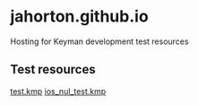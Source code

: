 # jahorton.github.io
Hosting for Keyman development test resources

## Test resources

[test.kmp](test.kmp)
[ios_nul_test.kmp](ios_nul_test.kmp)